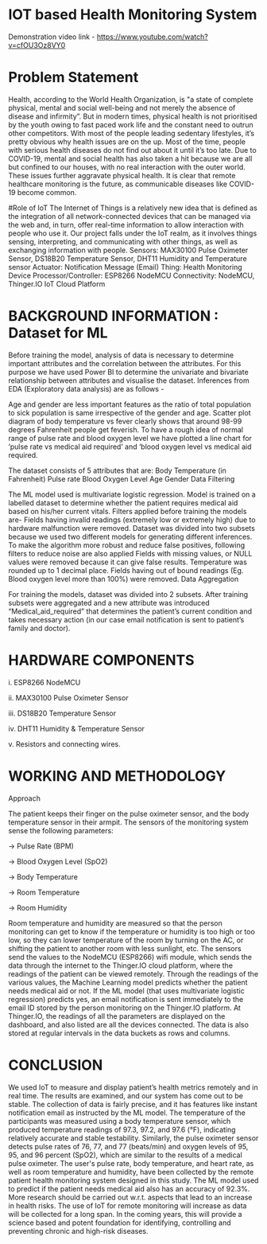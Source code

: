 # IOT based Health Monitoring System

Demonstration video link - https://www.youtube.com/watch?v=cfOU3Oz8VY0 

# Problem Statement

Health, according to the World Health Organization, is "a state of complete physical, 
mental and social well-being and not merely the absence of disease and infirmity”. 
But in modern times, physical health is not prioritised by the youth owing to fast paced work life and the constant need to outrun other competitors. With most of the people leading sedentary lifestyles, it’s pretty obvious why health issues are on the up. Most of the time, people with serious health diseases do not find out about it until it’s too late. 
Due to COVID-19, mental and social health has also taken a hit because we are all but confined to our houses, with no real interaction with the outer world. These issues further aggravate physical health. It is clear that remote healthcare monitoring is the future, as communicable diseases like COVID-19 become common.

#Role of IoT
The Internet of Things is a relatively new idea that is defined as the integration of all network-connected devices that can be managed via the web and, in turn, offer real-time information to allow interaction with people who use it.
Our project falls under the IoT realm, as it involves things sensing, interpreting, and communicating with other things, as well as exchanging information with people.
Sensors: MAX30100 Pulse Oximeter Sensor, DS18B20 Temperature Sensor, DHT11 Humidity and Temperature sensor
Actuator: Notification Message (Email)
Thing: Health Monitoring Device
Processor/Controller: ESP8266 NodeMCU
Connectivity: NodeMCU, Thinger.IO IoT Cloud Platform

# BACKGROUND INFORMATION : Dataset for  ML
Before training the model, analysis of data is necessary to determine important attributes and the correlation between the attributes. For this purpose we have used Power BI to determine the univariate and bivariate relationship between attributes and visualise the dataset. Inferences from EDA (Exploratory data analysis) are as follows -

Age and gender are less important features as the ratio of total population to sick population is same irrespective of the gender and age.
Scatter plot diagram of body temperature vs fever clearly shows that around 98-99 degrees Fahrenheit people get feverish.
To have a rough idea of normal range of pulse rate and blood oxygen level we have plotted a line chart for ‘pulse rate vs medical aid required’ and ‘blood oxygen level vs medical aid required.

The dataset consists of 5 attributes that are:
Body Temperature (in Fahrenheit) 
Pulse rate 
Blood Oxygen Level
Age
Gender
Data Filtering

The ML model used is multivariate logistic regression. Model is trained on a labelled dataset to determine whether the patient requires medical aid based on his/her current vitals. Filters applied before training the models are-
Fields having invalid readings (extremely low or extremely high) due to hardware malfunction were removed.
Dataset was divided into two subsets because we used two different models for generating different inferences.
To make the algorithm more robust and reduce false positives, following filters to reduce noise are also applied
Fields with missing values, or NULL values were removed because it can give false results.
Temperature was rounded up to 1 decimal place.
Fields having out of bound readings (Eg. Blood oxygen level more than 100%) were removed.
Data Aggregation 

For training the models, dataset was divided into 2 subsets. After training subsets were aggregated and a new attribute was introduced “Medical_aid_required” that determines the patient’s current condition and takes necessary action (in our case email notification is sent to patient’s family and doctor).

# HARDWARE COMPONENTS

i. ESP8266 NodeMCU 

ii. MAX30100 Pulse Oximeter Sensor

iii. DS18B20 Temperature Sensor

iv. DHT11 Humidity & Temperature Sensor

v. Resistors and connecting wires.


# WORKING AND METHODOLOGY

Approach

The patient keeps their finger on the pulse oximeter sensor, and the body temperature sensor in their armpit. 
The sensors of the monitoring system sense the following parameters:

-> Pulse Rate (BPM)

-> Blood Oxygen Level (SpO2)

-> Body Temperature

-> Room Temperature

-> Room Humidity


Room temperature and humidity are measured so that the person monitoring can get to know if the temperature or humidity is too high or too low, so they can lower temperature of the room by turning on the AC, or shifting the patient to another room with less sunlight, etc. The sensors send the values to the NodeMCU (ESP8266) wifi module, which sends the data through the internet to the Thinger.IO cloud platform, where the readings of the patient can be viewed remotely. 
Through the readings of the various values, the Machine Learning model predicts whether the patient needs medical aid or not. If the ML model (that uses multivariate logistic regression) predicts yes, an email notification is sent immediately to the email ID stored by the person monitoring on the Thinger.IO platform.
At Thinger.IO, the readings of all the parameters are displayed on the dashboard, and also listed are all the devices connected. The data is also stored at regular intervals in the data buckets as rows and columns.

# CONCLUSION
We used IoT to measure and display patient’s health metrics remotely and in real time.
The results are examined, and our system has come out to be stable. The collection of data is fairly precise, and it has features like instant notification email as instructed by the ML model.
The temperature of the participants was measured using a body temperature sensor, which produced temperature readings of 97.3, 97.2, and 97.6 (°F), indicating relatively accurate and stable testability. Similarly, the pulse oximeter sensor detects pulse rates of 76, 77, and 77 (beats/min) and oxygen levels of 95, 95, and 96 percent (SpO2), which are similar to the results of a medical pulse oximeter.
The user's pulse rate, body temperature, and heart rate, as well as room temperature and humidity, have been collected by the remote patient health monitoring system designed in this study. The ML model used to predict if the patient needs medical aid also has an accuracy of 92.3%. 
More research should be carried out w.r.t. aspects that lead to an increase in health risks. The use of IoT for remote monitoring will increase as data will be collected for a long span. In the coming years, this will provide a science based and potent foundation for identifying, controlling and preventing chronic and high-risk diseases.

















